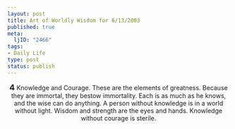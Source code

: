 ```yaml
--- 
layout: post
title: Art of Worldly Wisdom for 6/13/2003
published: true
meta: 
  ljID: "2466"
tags: 
- Daily Life
type: post
status: publish
---
```

<center><b><font size="+1">4</font></b>
Knowledge and Courage.
These are the elements of greatness. Because they are immortal, they bestow immortality. Each is as much as he knows, and the wise can do anything. A person without knowledge is in a world without light. Wisdom and strength are the eyes and hands. Knowledge without courage is sterile.</center>
